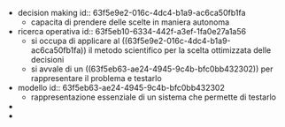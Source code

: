 - decision making
  id:: 63f5e9e2-016c-4dc4-b1a9-ac6ca50fb1fa
	- capacita di prendere delle scelte in maniera autonoma
- ricerca operativa
  id:: 63f5eb10-6334-442f-a3ef-1fa0e27a1a56
	- si occupa di applicare al ((63f5e9e2-016c-4dc4-b1a9-ac6ca50fb1fa)) il metodo scientifico per la scelta ottimizzata delle decisioni
	- si avvale di un ((63f5eb63-ae24-4945-9c4b-bfc0bb432302)) per rappresentare il problema e testarlo
- modello
  id:: 63f5eb63-ae24-4945-9c4b-bfc0bb432302
	- rappresentazione essenziale di un sistema che permette di testarlo
-
-